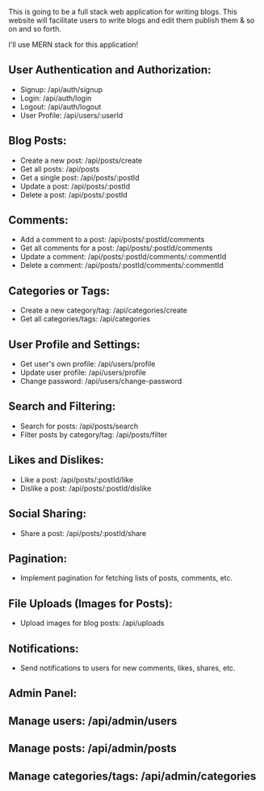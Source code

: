 This is going to be a full stack web application for writing blogs.
This website will facilitate users to write blogs and edit them publish them & so on and so forth.

I'll use MERN stack for this application!

## User Authentication and Authorization:

- Signup: /api/auth/signup
- Login: /api/auth/login
- Logout: /api/auth/logout
- User Profile: /api/users/:userId

## Blog Posts:

- Create a new post: /api/posts/create
- Get all posts: /api/posts
- Get a single post: /api/posts/:postId
- Update a post: /api/posts/:postId
- Delete a post: /api/posts/:postId

## Comments:

- Add a comment to a post: /api/posts/:postId/comments
- Get all comments for a post: /api/posts/:postId/comments
- Update a comment: /api/posts/:postId/comments/:commentId
- Delete a comment: /api/posts/:postId/comments/:commentId

## Categories or Tags:

- Create a new category/tag: /api/categories/create
- Get all categories/tags: /api/categories

## User Profile and Settings:

- Get user's own profile: /api/users/profile
- Update user profile: /api/users/profile
- Change password: /api/users/change-password

## Search and Filtering:

- Search for posts: /api/posts/search
- Filter posts by category/tag: /api/posts/filter

## Likes and Dislikes:

- Like a post: /api/posts/:postId/like
- Dislike a post: /api/posts/:postId/dislike

## Social Sharing:

- Share a post: /api/posts/:postId/share

## Pagination:

- Implement pagination for fetching lists of posts, comments, etc.

## File Uploads (Images for Posts):

- Upload images for blog posts: /api/uploads

## Notifications:

- Send notifications to users for new comments, likes, shares, etc.

## Admin Panel:

## Manage users: /api/admin/users

## Manage posts: /api/admin/posts

## Manage categories/tags: /api/admin/categories
